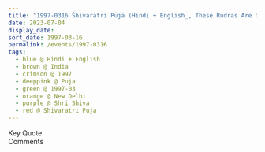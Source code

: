 ```yaml
---
title: "1997-0316 Śhivarātri Pūjā (Hindi + English_, These Rudras Are to Be Satisfied (Channels of the Divine and Torch on the Path of Truth, Love and Joy), New Delhi, India"
date: 2023-07-04
display_date: 
sort_date: 1997-03-16
permalink: /events/1997-0316
tags:
  - blue @ Hindi + English
  - brown @ India
  - crimson @ 1997
  - deeppink @ Puja
  - green @ 1997-03
  - orange @ New Delhi
  - purple @ Shri Shiva
  - red @ Shivaratri Puja
---
```


<wave-list>
  <list-title color="green" width="75">Key Quote</list-title>
  <list-item color="BlanchedAlmond"  width="200"></list-item>
  <list-item color="Lavender"></list-item>
  <list-item color="BlanchedAlmond"></list-item>
</wave-list>

<br>

<wave-list>
  <list-title color="green" width="75">Comments</list-title>
  <list-item color="BlanchedAlmond"  width="200"></list-item>
  <list-item color="Lavender"></list-item>
  <list-item color="BlanchedAlmond"></list-item>
</wave-list>